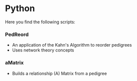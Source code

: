 # Python
Here you find the following scripts:

### PedReord
  * An application of the Kahn's Algorithm to reorder pedigrees
  * Uses network theory concepts
 
### aMatrix
  * Builds a relationship (A) Matrix from a pedigree
